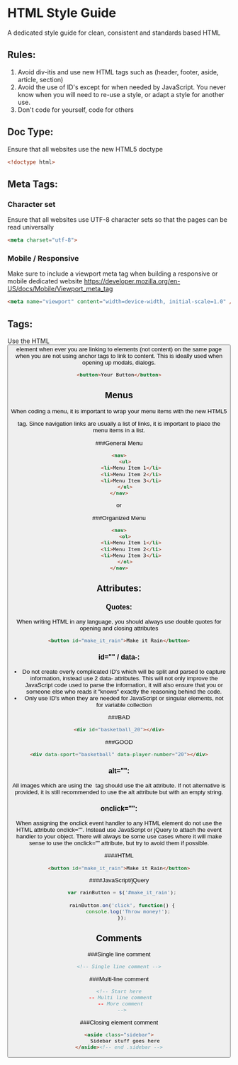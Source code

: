 HTML Style Guide
================
A dedicated style guide for clean, consistent and standards based HTML


## Rules:
1. Avoid div-itis and use new HTML tags such as (header, footer, aside, article, section)
2. Avoid the use of ID's except for when needed by JavaScript. You never know when you will need to re-use a style,
or adapt a style for another use.
3. Don't code for yourself, code for others

## Doc Type:
Ensure that all websites use the new HTML5 doctype
```html
<!doctype html>
```

## Meta Tags:
### Character set
Ensure that all websites use UTF-8 character sets so that the pages can be read universally
```html
<meta charset="utf-8"> 
```
### Mobile / Responsive
Make sure to include a viewport meta tag when building a responsive or mobile dedicated website
<https://developer.mozilla.org/en-US/docs/Mobile/Viewport_meta_tag>
```html
<meta name="viewport" content="width=device-width, initial-scale=1.0" />
```

## Tags:
Use the HTML <button> element when ever you are linking to elements (not content) on the same page when 
you are not using anchor tags to link to content. This is ideally used when opening up modals, dialogs.

```html
<button>Your Button</button>
```

## Menus
When coding a menu, it is important to wrap your menu items with the new HTML5 <nav> tag. Since navigation links are 
usually a list of links, it is important to place the menu items in a list.

###General Menu
```html
<nav>
    <ul>
        <li>Menu Item 1</li>
        <li>Menu Item 2</li>
        <li>Menu Item 3</li>
    </ul>
</nav>
```

or

###Organized Menu
``` html
<nav>
    <ol>
        <li>Menu Item 1</li>
        <li>Menu Item 2</li>
        <li>Menu Item 3</li>
    </ol>
</nav>
```


## Attributes:

### Quotes:
When writing HTML in any language, you should always use double quotes for opening and closing attributes
```html
<button id="make_it_rain">Make it Rain</button>
```

### id="" / data-:
* Do not create overly complicated ID's which will be split and parsed to capture information, 
instead use 2 data- attributes. This will not only improve the JavaScript code used to parse the
information, it will also ensure that you or someone else who reads it "knows" exactly the reasoning
behind the code.
* Only use ID's when they are needed for JavaScript or singular elements, not for variable collection

###BAD
```html
<div id="basketball_20"></div>
```

###GOOD
```html
<div data-sport="basketball" data-player-number="20"></div>
```

### alt="":
All images which are using the <img> tag should use the alt attribute. If not alternative is provided, it is still 
recommended to use the alt attribute but with an empty string.

### onclick="":
When assigning the onclick event handler to any HTML element do not use the HTML attribute onclick="".
Instead use JavaScript or jQuery to attach the event handler to your object. There will always be some use cases where it will make sense to use the onclick="" attribute, but try to avoid them if possible.

####HTML
```html
<button id="make_it_rain">Make it Rain</button>
```
####JavaScript/jQuery
```javaScript
  var rainButton = $('#make_it_rain');

  rainButton.on('click', function() {
      console.log('Throw money!');
  });
```


## Comments
###Single line comment
```html
<!-- Single line comment -->
```

###Multi-line comment
```html
<!-- Start here
  -- Multi line comment 
  -- More comment 
  -->
```

###Closing element comment
```html
<aside class="sidebar">
    Sidebar stuff goes here
</aside><!-- end .sidebar -->
```